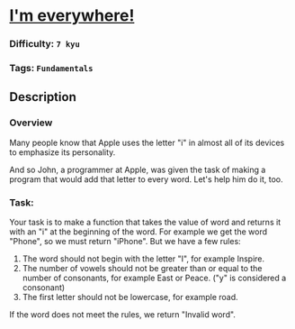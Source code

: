 # [I'm everywhere!](https://www.codewars.com/kata/6097a9f20d32c2000d0bdb98)

### Difficulty: `7 kyu`

### Tags: `Fundamentals`

## Description

### Overview
Many people know that Apple uses the letter "i" in almost all of its devices to emphasize its personality.

And so John, a programmer at Apple, was given the task of making a program that would add that letter to every word. Let's help him do it, too.

### Task:
Your task is to make a function that takes the value of word and returns it with an "i" at the beginning of the word. For example we get the word "Phone", so we must return "iPhone". But we have a few rules:

1. The word should not begin with the letter "I", for example Inspire.
2. The number of vowels should not be greater than or equal to the number of consonants, for example East or Peace. ("y" is considered a consonant)
3. The first letter should not be lowercase, for example road.

If the word does not meet the rules, we return "Invalid word".